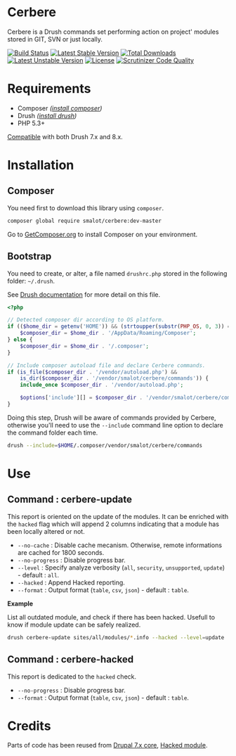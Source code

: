 # Cerbere

Cerbere is a Drush commands set performing action on project' modules stored in GIT, SVN or just locally.

[![Build Status](https://travis-ci.org/smalot/drush-cerbere.svg)](https://travis-ci.org/smalot/drush-cerbere)
[![Latest Stable Version](https://poser.pugx.org/smalot/cerbere/v/stable)](https://packagist.org/packages/smalot/cerbere) [![Total Downloads](https://poser.pugx.org/smalot/cerbere/downloads)](https://packagist.org/packages/smalot/cerbere) [![Latest Unstable Version](https://poser.pugx.org/smalot/cerbere/v/unstable)](https://packagist.org/packages/smalot/cerbere) [![License](https://poser.pugx.org/smalot/cerbere/license)](https://packagist.org/packages/smalot/cerbere)
[![Scrutinizer Code Quality](https://scrutinizer-ci.com/g/smalot/drush-cerbere/badges/quality-score.png?b=master)](https://scrutinizer-ci.com/g/smalot/drush-cerbere/?branch=master)

# Requirements

* Composer _([install composer](https://getcomposer.org/download/))_
* Drush _([install drush](http://docs.drush.org/en/master/install/))_
* PHP 5.3+

[Compatible](https://travis-ci.org/smalot/drush-cerbere) with both Drush 7.x and 8.x.

# Installation

## Composer

You need first to download this library using `composer`.

````sh
composer global require smalot/cerbere:dev-master
````

Go to [GetComposer.org](https://getcomposer.org/download/) to install Composer on your environment.

## Bootstrap

You need to create, or alter, a file named `drushrc.php` stored in the following folder: `~/.drush`.

See [Drush documentation](https://github.com/drush-ops/drush/blob/master/docs/configure.md#drushrcphp]) for more detail on this file.

````php
<?php

// Detected composer dir according to OS platform.
if (($home_dir = getenv('HOME')) && (strtoupper(substr(PHP_OS, 0, 3)) === 'WIN')) {
    $composer_dir = $home_dir . '/AppData/Roaming/Composer';
} else {
    $composer_dir = $home_dir . '/.composer';
}

// Include composer autoload file and declare Cerbere commands.
if (is_file($composer_dir . '/vendor/autoload.php') && 
    is_dir($composer_dir . '/vendor/smalot/cerbere/commands')) {
    include_once $composer_dir . '/vendor/autoload.php';

    $options['include'][] = $composer_dir . '/vendor/smalot/cerbere/commands';
}
````

Doing this step, Drush will be aware of commands provided by Cerbere, otherwise you'll need to use the `--include` command line option to declare the command folder each time.

````sh
drush --include=$HOME/.composer/vendor/smalot/cerbere/commands
````

# Use

## Command : cerbere-update

This report is oriented on the update of the modules. It can be enriched with the `hacked` flag which will append 2 columns indicating that a module has been locally altered or not.

* `--no-cache` : Disable cache mecanism. Otherwise, remote informations are cached for 1800 seconds.
* `--no-progress` : Disable progress bar.
* `--level` : Specify analyze verbosity (`all`, `security`, `unsupported`, `update`) - default : `all`.
* `--hacked` : Append Hacked reporting.
* `--format` : Output format (`table`, `csv`, `json`) - default : `table`.

**Example**

List all outdated module, and check if there has been hacked.
Usefull to know if module update can be safely realized.

````sh
drush cerbere-update sites/all/modules/*.info --hacked --level=update
````

## Command : cerbere-hacked

This report is dedicated to the `hacked` check. 

* `--no-progress` : Disable progress bar.
* `--format` : Output format (`table`, `csv`, `json`) - default : `table`.


# Credits

Parts of code has been reused from [Drupal 7.x core](https://www.drupal.org/project/drupal), [Hacked module](https://www.drupal.org/project/hacked).
